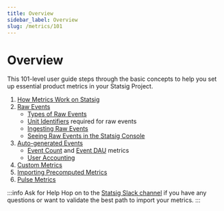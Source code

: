 ```yaml
---
title: Overview
sidebar_label: Overview
slug: /metrics/101
---
```


# Overview

This 101-level user guide steps through the basic concepts to help you set up essential product metrics in your Statsig Project. 
1. [How Metrics Work on Statsig](/metrics/how-metrics-work)
2. [Raw Events](/metrics/raw-events) 
    - [Types of Raw Events](/metrics/raw-events#types-of-raw-events)
    - [Unit Identifiers](/metrics/raw-events#unit-identifiers) required for raw events
    - [Ingesting Raw Events](/metrics/raw-events#ingesting-raw-events)
    - [Seeing Raw Events in the Statsig Console](/metrics/raw-events#raw-events-in-console)
2. [Auto-generated Events](/metrics/metrics-from-events)
    - [Event Count](/metrics/metrics-from-events#event-count) and [Event DAU](/metrics/metrics-from-events#event-dau) metrics
    - [User Accounting](/metrics/metrics-from-events#user-accounting-metrics)
3. [Custom Metrics](/metrics/custom-metrics)
4. [Importing Precomputed Metrics](/metrics/precomputed-metrics)
5. [Pulse Metrics](/metrics/pulse)



:::info Ask for Help
Hop on to the [Statsig Slack channel](https://statsig.com/slack) if you have any questions or want to validate the best path to import your metrics. 
:::



